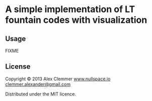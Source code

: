 # A simple implementation of LT fountain codes with visualization



## Usage

FIXME

## License

Copyright © 2013 Alex Clemmer www.nullspace.io <clemmer.alexander@gmail.com>

Distributed under the MIT licence.
